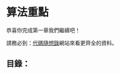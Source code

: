 <style>
.circle-title {
    display: inline-block;
    padding: 10px;
    border: 2px solid black;
    border-radius: 50%;
    text-align: center;
}
</style>


# 算法重點

恭喜你完成第一章我們繼續吧！

請務必到：[代碼隨想錄](https://github.com/youngyangyang04/leetcode-master/tree/master)網站來看更齊全的資料。

## 目錄：